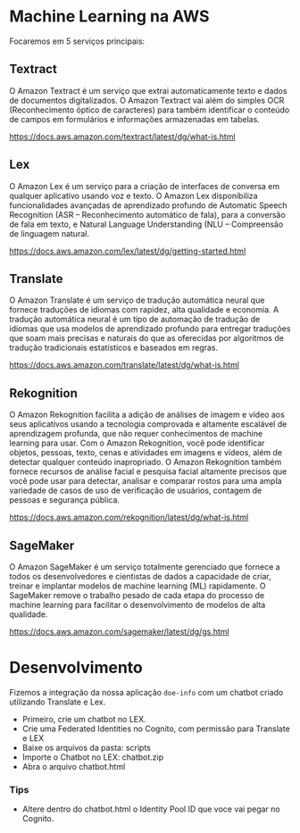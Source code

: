 # Machine Learning na AWS

Focaremos em 5 serviços principais: 

## Textract 

O Amazon Textract é um serviço que extrai automaticamente texto e dados de documentos digitalizados. O Amazon Textract vai além do simples OCR (Reconhecimento óptico de caracteres) para também identificar o conteúdo de campos em formulários e informações armazenadas em tabelas.

https://docs.aws.amazon.com/textract/latest/dg/what-is.html

## Lex
O Amazon Lex é um serviço para a criação de interfaces de conversa em qualquer aplicativo usando voz e texto. O Amazon Lex disponibiliza funcionalidades avançadas de aprendizado profundo de Automatic Speech Recognition (ASR – Reconhecimento automático de fala), para a conversão de fala em texto, e Natural Language Understanding (NLU – Compreensão de linguagem natural.

https://docs.aws.amazon.com/lex/latest/dg/getting-started.html

## Translate
O Amazon Translate é um serviço de tradução automática neural que fornece traduções de idiomas com rapidez, alta qualidade e economia. A tradução automática neural é um tipo de automação de tradução de idiomas que usa modelos de aprendizado profundo para entregar traduções que soam mais precisas e naturais do que as oferecidas por algoritmos de tradução tradicionais estatísticos e baseados em regras.

https://docs.aws.amazon.com/translate/latest/dg/what-is.html

## Rekognition 
O Amazon Rekognition facilita a adição de análises de imagem e vídeo aos seus aplicativos usando a tecnologia comprovada e altamente escalável de aprendizagem profunda, que não requer conhecimentos de machine learning para usar. Com o Amazon Rekognition, você pode identificar objetos, pessoas, texto, cenas e atividades em imagens e vídeos, além de detectar qualquer conteúdo inapropriado. O Amazon Rekognition também fornece recursos de análise facial e pesquisa facial altamente precisos que você pode usar para detectar, analisar e comparar rostos para uma ampla variedade de casos de uso de verificação de usuários, contagem de pessoas e segurança pública.

https://docs.aws.amazon.com/rekognition/latest/dg/what-is.html


## SageMaker

O Amazon SageMaker é um serviço totalmente gerenciado que fornece a todos os desenvolvedores e cientistas de dados a capacidade de criar, treinar e implantar modelos de machine learning (ML) rapidamente. O SageMaker remove o trabalho pesado de cada etapa do processo de machine learning para facilitar o desenvolvimento de modelos de alta qualidade.

https://docs.aws.amazon.com/sagemaker/latest/dg/gs.html

# Desenvolvimento

Fizemos a integração da nossa aplicação `doe-info` com um chatbot criado utilizando Translate e Lex.

- Primeiro, crie um chatbot no LEX.
- Crie uma Federated Identities no Cognito, com permissão para Translate e LEX
- Baixe os arquivos da pasta: scripts
- Importe o Chatbot no LEX: chatbot.zip 
- Abra o arquivo chatbot.html 

### Tips

- Altere dentro do chatbot.html o Identity Pool ID que voce vai pegar no Cognito.
